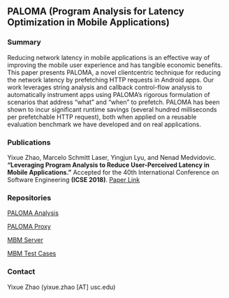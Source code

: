 ## PALOMA (Program Analysis for Latency Optimization in Mobile Applications)
### Summary
Reducing network latency in mobile applications is an effective
way of improving the mobile user experience and has tangible
economic benefits. This paper presents PALOMA, a novel clientcentric
technique for reducing the network latency by prefetching
HTTP requests in Android apps. Our work leverages string analysis
and callback control-flow analysis to automatically instrument
apps using PALOMA’s rigorous formulation of scenarios that address
“what” and “when” to prefetch. PALOMA has been shown
to incur significant runtime savings (several hundred milliseconds
per prefetchable HTTP request), both when applied on a reusable
evaluation benchmark we have developed and on real applications.

### Publications
Yixue Zhao, Marcelo Schmitt Laser, Yingjun Lyu, and Nenad Medvidovic. **“Leveraging Program Analysis to Reduce
User-Perceived Latency in Mobile Applications.”** Accepted for the 40th International Conference on Software Engineering **(ICSE 2018)**.
[Paper Link](https://softarch.usc.edu/~yixue/mypapers/ICSE2018_PALOMA.pdf)

### Repositories
[PALOMA Analysis](https://github.com/felicitia/PALOMA-Analysis)

[PALOMA Proxy](https://github.com/felicitia/XposedProxy)

[MBM Server](https://github.com/felicitia/PALOMA-MBM-Server)

[MBM Test Cases](https://github.com/felicitia/PALOMA-MBM)

### Contact
Yixue Zhao (yixue.zhao [AT] usc.edu)
